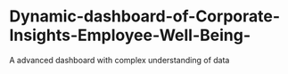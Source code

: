 # Dynamic-dashboard-of-Corporate-Insights-Employee-Well-Being-
A advanced dashboard with complex understanding of data
